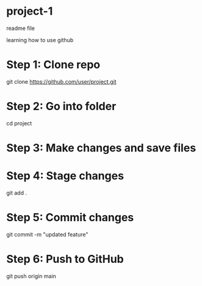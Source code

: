 # project-1
readme file 


learning how to use github 

# Step 1: Clone repo
git clone https://github.com/user/project.git

# Step 2: Go into folder
cd project

# Step 3: Make changes and save files

# Step 4: Stage changes
git add .

# Step 5: Commit changes
git commit -m "updated feature"

# Step 6: Push to GitHub
git push origin main
